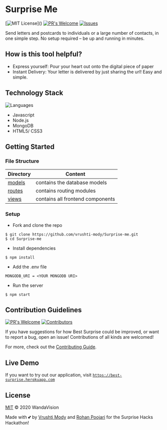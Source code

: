 # Surprise Me


[![MIT License](https://img.shields.io/apm/l/atomic-design-ui.svg?)]() 
[![PR's Welcome](https://img.shields.io/badge/PRs-welcome-brightgreen.svg?style=flat)](https://github.com/vrushti-mody/Surprise-me/pulls)
[![Issues](https://img.shields.io/github/issues-raw/vrushti-mody/Surprise-me)](https://github.com/vrushti-mody/Surprise-me/issues) 

Send letters and postcards to individuals or a large number of contacts, in one simple step. No setup required – be up and running in minutes.

## How is this tool helpful?

- Express yourself: Pour your heart out onto the digital piece of paper
- Instant Delivery: Your letter is delivered by just sharing the url! Easy and simple.

## Technology Stack
![Languages](https://img.shields.io/github/languages/count/vrushti-mody/Surprise-me)
- Javascript
- Node.js
- MongoDB
- HTML5/ CSS3


## Getting Started

### File Structure

| Directory                                                                                         | Content                      |
| --------------------------------------------------------------------------------------------------| ---------------------------- |
| [models](https://github.com/vrushti-mody/Surprise-me/tree/master/models) | contains the database models |
| [routes](https://github.com/vrushti-mody/Surprise-me/tree/master/routes)   | contains routing modules         |
| [views](https://github.com/vrushti-mody/Surprise-me/tree/master/docs)         | contains all frontend components |

### Setup

- Fork and clone the repo

```
$ git clone https://github.com/vrushti-mody/Surprise-me.git
$ cd Surprise-me
```

- Install dependencies
```
$ npm install
```
- Add the .env file
```
MONGODB_URI = <YOUR MONGODB URI>
```

- Run the server
```
$ npm start
```

## Contribution Guidelines
[![PR's Welcome](https://img.shields.io/github/issues-pr-raw/vrushti-mody/Surprise-me)]()
[![Contributors](https://img.shields.io/github/contributors/vrushti-mody/Surprise-me)]()

If you have suggestions for how Best Surprise could be improved, or want to report a bug, open an issue! Contributions of all kinds are welcomed!

For more, check out the [Contributing Guide](./CONTRIBUTING.md).

## Live Demo

If you want to try out our application, visit [`https://best-surprise.herokuapp.com`](https://best-surprise.herokuapp.com)

## License

[MIT](LICENSE) © 2020 WandaVision

Made with 💕 by [Vrushti Mody](https://github.com/vrushti-mody) and [Rohan Poojari](https://github.com/RoRogers7) for the Surprise Hacks Hackathon!

